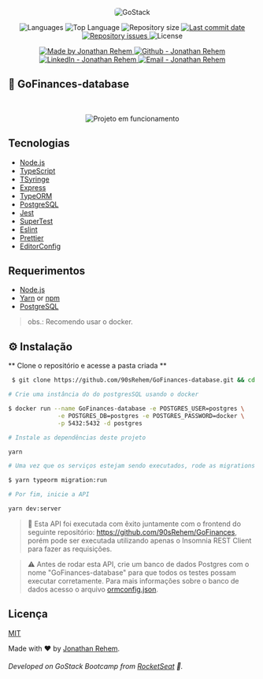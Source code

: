 <p align="center">
    <img alt="GoStack" src="https://storage.googleapis.com/golden-wind/bootcamp-gostack/header-desafios-new.png" style="border-radius:5px;"/>
</p>

<p align="center">
  <img alt="Languages" src="https://img.shields.io/github/languages/count/90sRehem/GoFinances-database-relations">
  <img alt="Top Language" src="https://img.shields.io/github/languages/top/90sRehem/GoFinances-database-relations">
  <img alt="Repository size" src="https://img.shields.io/github/repo-size/90sRehem/GoFinances-database-relations">
  <a href="https://github.com/90sRehem/GoFinances-database-relations/commits/master">
    <img alt="Last commit date" src="https://img.shields.io/github/last-commit/90sRehem/GoFinances-database-relations">
  </a>
   <a href="https://github.com/90sRehem/GoFinances-database-relations/issues">
    <img alt="Repository issues" src="https://img.shields.io/github/issues/90sRehem/GoFinances-database-relations">
  </a>
  <img alt="License" src="https://img.shields.io/github/license/90sRehem/GoFinances-database-relations">
</p>

<p align="center">

  <a href="https://www.linkedin.com/in/jonathan-rehem-7101171a5/" target="_blank">
    <img alt="Made by Jonathan Rehem" src="https://img.shields.io/badge/made%20by-Jonathan_Rehem-informational">
  </a>
  <a href="https://github.com/90sRehem" target="_blank" >
    <img alt="Github - Jonathan Rehem" src="https://img.shields.io/badge/Github--%23F8952D?style=social&logo=github">
  </a>
  <a href="https://www.linkedin.com/in/90sRehem/" target="_blank" >
    <img alt="LinkedIn - Jonathan Rehem" src="https://img.shields.io/badge/Linkedin--%23F8952D?style=social&logo=linkedin">
  </a>
  <a href="mailto:jonathan.de.oliveira@live.com" target="_blank" >
    <img alt="Email - Jonathan Rehem" src="https://img.shields.io/badge/Email--%23F8952D?style=social&logo=gmail">
  </a>
</p>

## :rocket: GoFinances-database

<br />
<p align="center">
<img alt="Projeto em funcionamento" src="https://media.giphy.com/media/ic7xxUn6cHB3fJKqEO/giphy.gif">
</p>

## Tecnologias
- [Node.js](https://nodejs.org/en/)
- [TypeScript](https://www.typescriptlang.org/)
- [TSyringe](https://github.com/Microsoft/tsyringe#readme)
- [Express](https://expressjs.com/pt-br/)
- [TypeORM](https://typeorm.io/#/)
- [PostgreSQL](https://www.postgresql.org/)
- [Jest](https://jestjs.io/)
- [SuperTest](https://github.com/visionmedia/supertest)
- [Eslint](https://eslint.org/)
- [Prettier](https://prettier.io/)
- [EditorConfig](https://editorconfig.org/)

## Requerimentos
- [Node.js](https://nodejs.org/en/)
- [Yarn](https://classic.yarnpkg.com/) or [npm](https://www.npmjs.com/)
- [PostgreSQL](https://www.postgresql.org/)

> obs.: Recomendo usar o docker.

## ⚙️ Instalação

** Clone o repositório e acesse a pasta criada **

```Bash
 $ git clone https://github.com/90sRehem/GoFinances-database.git && cd GoFinances-database
```

```Bash
# Crie uma instância do do postgresSQL usando o docker

$ docker run --name GoFinances-database -e POSTGRES_USER=postgres \
              -e POSTGRES_DB=postgres -e POSTGRES_PASSWORD=docker \
              -p 5432:5432 -d postgres
```

```Bash
# Instale as dependências deste projeto

yarn

```

```Bash
# Uma vez que os serviços estejam sendo executados, rode as migrations

$ yarn typeorm migration:run

# Por fim, inicie a API

yarn dev:server
```

> 🚧 Esta API foi executada com êxito juntamente com o frontend do seguinte repositório: https://github.com/90sRehem/GoFinances, porém pode ser executada utilizando apenas o Insomnia REST Client para fazer as requisições.

> ⚠️ Antes de rodar esta API, crie um banco de dados Postgres com o nome "GoFinances-database" para que todos os testes possam executar corretamente. Para mais informações sobre o banco de dados acesso o arquivo [ormconfig.json](ormconfig.json).

## Licença
[MIT](./LICENSE)

Made with :heart: by <a href="https://www.linkedin.com/in/jonathan-rehem-7101171a5/" target="blank">Jonathan Rehem</a>.
###### Developed on GoStack Bootcamp from [RocketSeat](https://rocketseat.com.br) :rocket:.
